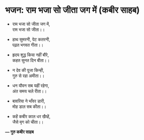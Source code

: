 # भजन: राम भजा सो जीता जग में (कबीर साहब)

- राम भजा सो जीता जग में,\
  राम भजा सो जीता।।

- हाथ सुमरनी, पेट कतरनी,\
  पढ़त भगवत गीता।।

- हृदय शुद्ध किया नहीं बौरे,\
  कहत सुनत दिन बीता।।

- न देव की पूजा किन्ही,\
  गुरु से रहा अमीता।।

- धन यौवन सब यहीं रहेगा,\
  अंत समय चले रीता।।

- बावरिया ने भाँवर डारी,\
  मोह डाल सब कीता।।

- कहें कबीर काल धर खैय्हें,\
  जैसे मृग को चीता।।

**— गुरु कबीर साहब**
